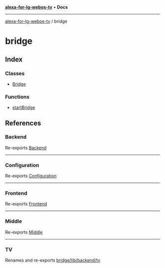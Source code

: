 [**alexa-for-lg-webos-tv**](../README.md) • **Docs**

***

[alexa-for-lg-webos-tv](../modules.md) / bridge

# bridge

## Index

### Classes

- [Bridge](classes/Bridge.md)

### Functions

- [startBridge](functions/startBridge.md)

## References

### Backend

Re-exports [Backend](lib/backend/classes/Backend.md)

***

### Configuration

Re-exports [Configuration](lib/configuration/classes/Configuration.md)

***

### Frontend

Re-exports [Frontend](lib/frontend/classes/Frontend.md)

***

### Middle

Re-exports [Middle](lib/middle/classes/Middle.md)

***

### TV

Renames and re-exports [bridge/lib/backend/tv](lib/backend/tv/README.md)
